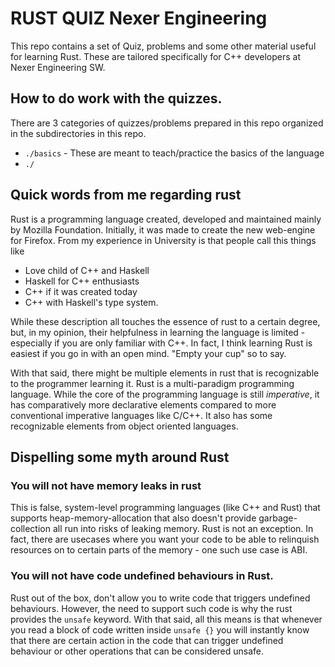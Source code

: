 RUST QUIZ Nexer Engineering
================

This repo contains a set of Quiz, problems and some other material useful for learning Rust. These are tailored specifically for C++ developers at Nexer Engineering SW.

## How to do work with the quizzes.

There are 3 categories of quizzes/problems prepared in this repo organized in the subdirectories in this repo. 
* `./basics` - These are meant to teach/practice the basics of the language
* `./`


## Quick words from me regarding rust

Rust is a programming language created, developed and maintained mainly by Mozilla Foundation. Initially, it was made to create the new web-engine for Firefox. From my experience in University is that people call this things like

* Love child of C++ and Haskell
* Haskell for C++ enthusiasts
* C++ if it was created today
* C++ with Haskell's type system.

While these description all touches the essence of rust to a certain degree, but, in my opinion, their helpfulness in learning the language is limited - especially if you are only familiar with C++. In fact, I think learning Rust is easiest if you go in with an open mind. "Empty your cup" so to say.

With that said, there might be multiple elements in rust that is recognizable to the programmer learning it. Rust is a multi-paradigm programming language. While the core of the programming language is still *imperative*, it has comparatively more declarative elements compared to more conventional imperative languages like C/C++. It also has some recognizable elements from object oriented languages.

## Dispelling some myth around Rust

### You will not have memory leaks in rust
This is false, system-level programming languages (like C++ and Rust) that supports heap-memory-allocation that also doesn't provide garbage-collection all run into risks of leaking memory. Rust is not an exception. In fact, there are usecases where you want your code to be able to relinquish resources on to certain parts of the memory - one such use case is ABI.

### You will not have code undefined behaviours in Rust.
Rust out of the box, don't allow you to write code that triggers undefined behaviours. However, the need to support such code is why the rust provides the `unsafe` keyword. With that said, all this means is that whenever you read a block of code written inside `unsafe {}`  you will instantly know that there are certain action in the code that can trigger undefined behaviour or other operations that can be considered unsafe.